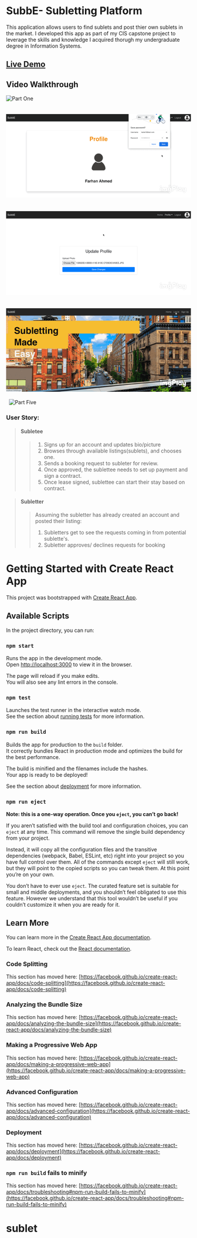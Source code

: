 # SubbE- Subletting Platform

This application allows users to find sublets and post thier own sublets in the market. I developed this app as part of my CIS capstone project to leverage the skills and knowledge I acquired thorugh my undergraduate degree in Information Systems.

## [Live Demo](https://stunning-madeleine-acbd8d.netlify.app/)

## Video Walkthrough

![Part One](public/walkthrough/2.GIF)
\
&nbsp;
\
&nbsp;
![Part Two](public/walkthrough/3.GIF)
\
&nbsp;
\
&nbsp;
![Part Three](public/walkthrough/4.GIF)
\
&nbsp;
\
&nbsp;
![Part Four](public/walkthrough/1.GIF)
\
&nbsp;
\
&nbsp;
![Part Five](public/walkthrough/5.GIF)

### User Story:

> #### Subletee
>> 1. Signs up for an account and updates bio/picture <br>
>> 2. Browses through available listings(sublets), and chooses one.
>> 3. Sends a booking request to subleter for review.
>> 4. Once approved, the sublettee needs to set up payment and sign a contract.
>> 5. Once lease signed, sublettee can start their stay based on contract.

> #### Subletter
>>Assuming the subletter has already created an account and posted their listing:
>> 1. Subletters get to see the requests coming in from potential sublette's.
>> 2. Subletter approves/ declines requests for booking



# Getting Started with Create React App

This project was bootstrapped with [Create React App](https://github.com/facebook/create-react-app).

## Available Scripts

In the project directory, you can run:

### `npm start`

Runs the app in the development mode.\
Open [http://localhost:3000](http://localhost:3000) to view it in the browser.

The page will reload if you make edits.\
You will also see any lint errors in the console.

### `npm test`

Launches the test runner in the interactive watch mode.\
See the section about [running tests](https://facebook.github.io/create-react-app/docs/running-tests) for more information.

### `npm run build`

Builds the app for production to the `build` folder.\
It correctly bundles React in production mode and optimizes the build for the best performance.

The build is minified and the filenames include the hashes.\
Your app is ready to be deployed!

See the section about [deployment](https://facebook.github.io/create-react-app/docs/deployment) for more information.

### `npm run eject`

**Note: this is a one-way operation. Once you `eject`, you can’t go back!**

If you aren’t satisfied with the build tool and configuration choices, you can `eject` at any time. This command will remove the single build dependency from your project.

Instead, it will copy all the configuration files and the transitive dependencies (webpack, Babel, ESLint, etc) right into your project so you have full control over them. All of the commands except `eject` will still work, but they will point to the copied scripts so you can tweak them. At this point you’re on your own.

You don’t have to ever use `eject`. The curated feature set is suitable for small and middle deployments, and you shouldn’t feel obligated to use this feature. However we understand that this tool wouldn’t be useful if you couldn’t customize it when you are ready for it.

## Learn More

You can learn more in the [Create React App documentation](https://facebook.github.io/create-react-app/docs/getting-started).

To learn React, check out the [React documentation](https://reactjs.org/).

### Code Splitting

This section has moved here: [https://facebook.github.io/create-react-app/docs/code-splitting](https://facebook.github.io/create-react-app/docs/code-splitting)

### Analyzing the Bundle Size

This section has moved here: [https://facebook.github.io/create-react-app/docs/analyzing-the-bundle-size](https://facebook.github.io/create-react-app/docs/analyzing-the-bundle-size)

### Making a Progressive Web App

This section has moved here: [https://facebook.github.io/create-react-app/docs/making-a-progressive-web-app](https://facebook.github.io/create-react-app/docs/making-a-progressive-web-app)

### Advanced Configuration

This section has moved here: [https://facebook.github.io/create-react-app/docs/advanced-configuration](https://facebook.github.io/create-react-app/docs/advanced-configuration)

### Deployment

This section has moved here: [https://facebook.github.io/create-react-app/docs/deployment](https://facebook.github.io/create-react-app/docs/deployment)

### `npm run build` fails to minify

This section has moved here: [https://facebook.github.io/create-react-app/docs/troubleshooting#npm-run-build-fails-to-minify](https://facebook.github.io/create-react-app/docs/troubleshooting#npm-run-build-fails-to-minify)
# sublet
